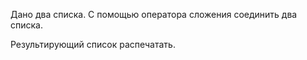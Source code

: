 Дано два списка. С помощью оператора сложения соединить два списка.

Результирующий список распечатать.

